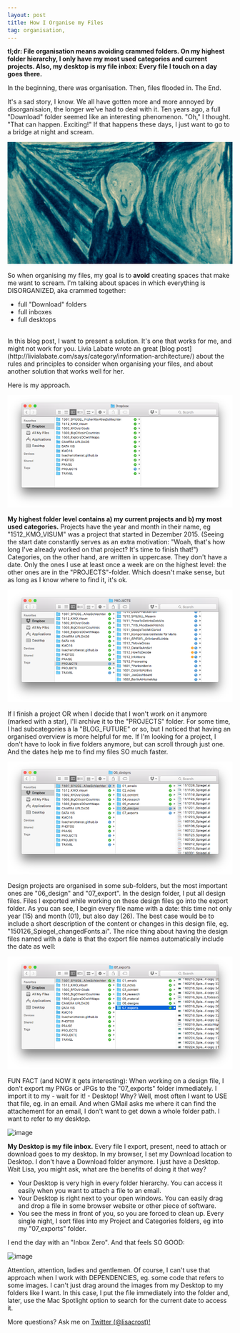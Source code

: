 ```yaml
---
layout: post
title: How I Organise my Files
tag: organisation,
---
```


**tl;dr: File organisation means avoiding crammed folders. On my highest folder hierarchy, I only have my most used categories and current projects. Also, my desktop is my file inbox: Every file I touch on a day goes there.**

In the beginning, there was organisation.
Then, files flooded in.
The End.

It's a sad story, I know. We all have gotten more and more annoyed by disorganisaion, the longer we've had to deal with it. Ten years ago, a full "Download" folder seemed like an interesting phenomenon. "Oh," I thought. "That can happen. Exciting!" If that happens these days, I just want to go to a bridge at night and scream.

![image](/pic/160316_FilesOrg_0.jpg)

So when organising my files, my goal is to **avoid** creating spaces that make me want to scream. I'm talking about spaces in which everything is DISORGANIZED, aka crammed together:

- full "Download" folders
- full inboxes
- full desktops

<br>
In this blog post, I want to present a solution. It's one that works for me, and might not work for you. Livia Labate wrote an great [blog post](http://livialabate.com/says/category/information-architecture/) about the rules and principles to consider when organising your files, and about another solution that works well for her.

Here is my approach.

![image](/pic/160316_FilesOrg_1.png)

**My highest folder level contains a) my current projects and b) my most used categories.** Projects have the year and month in their name, eg "1512_KMO_VISUM" was a project that started in Dezember 2015. (Seeing the start date constantly serves as an extra motivation: "Woah, that's how long I've already worked on that project? It's time to finish that!") Categories, on the other hand, are written in uppercase. They don't have a date. Only the ones I use at least once a week are on the highest level: the other ones are in the "PROJECTS"-folder. Which doesn't make sense, but as long as I know where to find it, it's ok.

![image](/pic/160316_FilesOrg_2.png)

If I finish a project OR when I decide that I won't work on it anymore (marked with a star), I'll archive it to the "PROJECTS" folder. For some time, I had subcategories à la "BLOG_FUTURE" or so, but I noticed that having an organised overview is more helpful for me. If I'm looking for a project, I don't have to look in five folders anymore, but can scroll through just one. And the dates help me to find my files SO much faster.

![image](/pic/160316_FilesOrg_3.png)

Design projects are organised in some sub-folders, but the most important ones are "06_design" and "07_export". In the design folder, I put all design files. Files I exported while working on these design files go into the export folder. As you can see, I begin every file name with a date: this time not only year (15) and month (01), but also day (26). The best case would be to include a short description of the content or changes in this design file, eg. "150126_Spiegel_changedFonts.ai". The nice thing about having the design files named with a date is that the export file names automatically include the date as well:

![image](/pic/160316_FilesOrg_4.png)

FUN FACT (and NOW it gets interesting): When working on a design file, I don't export my PNGs or JPGs to the "07_exports" folder immediately. I import it to my - wait for it! - Desktop! Why? Well, most often I want to USE that file, eg. in an email. And when GMail asks me where it can find the attachement for an email, I don't want to get down a whole folder path. I want to refer to my desktop.

![image](/pic/160316_FilesOrg_5.png)

**My Desktop is my file inbox.** Every file I export, present, need to attach or download goes to my desktop. In my browser, I set my Download location to Desktop. I don't have a Download folder anymore. I just have a Desktop. Wait Lisa, you might ask, what are the benefits of doing it that way?

- Your Desktop is very high in every folder hierarchy. You can access it easily when you want to attach a file to an email.
- Your Desktop is right next to your open windows. You can easily drag and drop a file in some browser website or other piece of software.
- You see the mess in front of you, so you are forced to clean up. Every single night, I sort files into my Project and Categories folders, eg into my "07_exports" folder.

I end the day with an "Inbox Zero". And that feels SO GOOD:

![image](/pic/160316_FilesOrg_6.png)

Attention, attention, ladies and gentlemen. Of course, I can't use that approach when I work with DEPENDENCIES, eg. some code that refers to some images. I can't just drag around the images from my Desktop to my folders like I want. In this case, I put the file immediately into the folder and, later, use the Mac Spotlight option to search for the current date to access it.

More questions? Ask me on [Twitter (@lisacrost)!](https://twitter.com/lisacrost)
